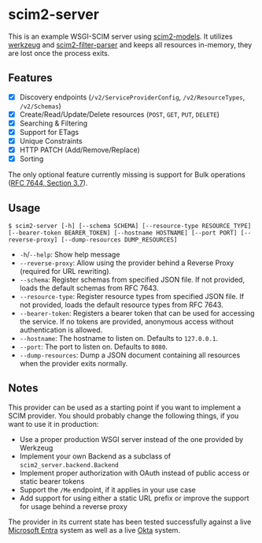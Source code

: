 # scim2-server

This is an example WSGI-SCIM server using [scim2-models](https://github.com/yaal-coop/scim2-models).
It utilizes [werkzeug](https://werkzeug.palletsprojects.com/) and [scim2-filter-parser](https://github.com/15five/scim2-filter-parser) and keeps all resources in-memory,
they are lost once the process exits.

## Features

- [x] Discovery endpoints (`/v2/ServiceProviderConfig`, `/v2/ResourceTypes`, `/v2/Schemas`)
- [x] Create/Read/Update/Delete resources (`POST`, `GET`, `PUT`, `DELETE`)
- [x] Searching & Filtering
- [x] Support for ETags
- [x] Unique Constraints
- [x] HTTP PATCH (Add/Remove/Replace)
- [x] Sorting

The only optional feature currently missing is support for Bulk operations ([RFC 7644, Section 3.7](https://datatracker.ietf.org/doc/html/rfc7644#section-3.7)).

## Usage

```shell
$ scim2-server [-h] [--schema SCHEMA] [--resource-type RESOURCE_TYPE] [--bearer-token BEARER_TOKEN] [--hostname HOSTNAME] [--port PORT] [--reverse-proxy] [--dump-resources DUMP_RESOURCES]
```

- `-h`/`--help`: Show help message
- `--reverse-proxy`: Allow using the provider behind a Reverse Proxy (required for URL rewriting).
- `--schema`: Register schemas from specified JSON file. If not provided, loads the default schemas from RFC 7643.
- `--resource-type`: Register resource types from specified JSON file. If not provided, loads the default resource types from RFC 7643.
- `--bearer-token`: Registers a bearer token that can be used for accessing the service. If no tokens are provided, anonymous access without authentication is allowed.
- `--hostname`: The hostname to listen on. Defaults to `127.0.0.1`.
- `--port`: The port to listen on. Defaults to `8080`.
- `--dump-resources`: Dump a JSON document containing all resources when the provider exits normally.

## Notes

This provider can be used as a starting point if you want to implement a SCIM provider. You should probably change the following things, if you want to use it in production:

- Use a proper production WSGI server instead of the one provided by Werkzeug
- Implement your own Backend as a subclass of `scim2_server.backend.Backend`
- Implement proper authorization with OAuth instead of public access or static bearer tokens
- Support the `/Me` endpoint, if it applies in your use case
- Add support for using either a static URL prefix or improve the support for usage behind a reverse proxy

The provider in its current state has been tested successfully against a live
[Microsoft Entra](https://learn.microsoft.com/en-us/entra/identity/app-provisioning/scim-validator-tutorial)
system as well as a live
[Okta](https://developer.okta.com/docs/guides/scim-provisioning-integration-test/main/) system.
